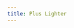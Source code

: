 ```yaml
---
title: Plus Lighter
---
```


<DarumaPlayer src='https://raw.githubusercontent.com/verygoodgraphics/resource/main/feature/blend_mode__daruma/blend_mode__plus_lighter.daruma' />
